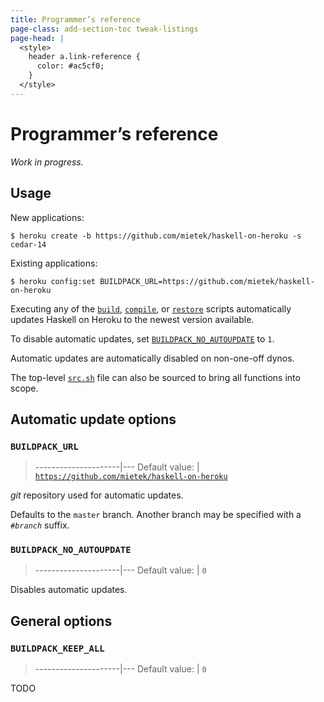 ```yaml
---
title: Programmer’s reference
page-class: add-section-toc tweak-listings
page-head: |
  <style>
    header a.link-reference {
      color: #ac5cf0;
    }
  </style>
---
```



Programmer’s reference
======================

_Work in progress._


Usage
-----

New applications:

```
$ heroku create -b https://github.com/mietek/haskell-on-heroku -s cedar-14
```

Existing applications:

```
$ heroku config:set BUILDPACK_URL=https://github.com/mietek/haskell-on-heroku
```

Executing any of the [`build`](https://github.com/mietek/haskell-on-heroku/blob/master/bin/build), [`compile`](https://github.com/mietek/haskell-on-heroku/blob/master/bin/compile), or [`restore`](https://github.com/mietek/haskell-on-heroku/blob/master/bin/restore) scripts automatically updates Haskell on Heroku to the newest version available.

To disable automatic updates, set [`BUILDPACK_NO_AUTOUPDATE`](#buildpack_no_autoupdate) to `1`.

Automatic updates are automatically disabled on non-one-off dynos.

The top-level [`src.sh`](https://github.com/mietek/haskell-on-heroku/blob/master/src.sh) file can also be sourced to bring all functions into scope.


Automatic update options
------------------------

### `BUILDPACK_URL`

> ---------------------|---
> Default value:       | [`https://github.com/mietek/haskell-on-heroku`](https://github.com/mietek/haskell-on-heroku)

_git_ repository used for automatic updates.

Defaults to the `master` branch.  Another branch may be specified with a `#`_`branch`_ suffix.


### `BUILDPACK_NO_AUTOUPDATE`

> ---------------------|---
> Default value:       | `0`

Disables automatic updates.


General options
---------------

### `BUILDPACK_KEEP_ALL`

> ---------------------|---
> Default value:       | `0`

TODO
